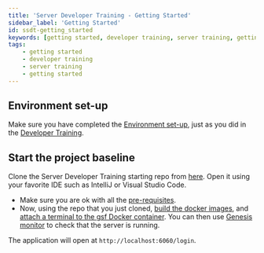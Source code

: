 ```yaml
---
title: 'Server Developer Training - Getting Started'
sidebar_label: 'Getting Started'
id: ssdt-getting_started
keywords: [getting started, developer training, server training, getting started]
tags:
    - getting started
    - developer training
    - server training
    - getting started
---
```


## Environment set-up

Make sure you have completed the [Environment set-up](../../../getting-started/developer-training/environment-setup/), just as you did in the [Developer Training](../../../getting-started/developer-training/training-intro/).

## Start the project baseline

Clone the Server Developer Training starting repo from [here](https://github.com/genesiscommunitysuccess/servertraining-seed). Open it using your favorite IDE such as IntelliJ or Visual Studio Code.

- Make sure you are ok with all the [pre-requisites](../../../getting-started/prerequisites/introduction/).
- Now, using the repo that you just cloned, [build the docker images](../../../getting-started/developer-training/environment-setup/#building-the-docker-images), and [attach a terminal to the gsf Docker container](../../../getting-started/developer-training/environment-setup/#attaching-a-terminal-to-a-docker-container). You can then use [Genesis monitor](../../../operations/commands/server-commands/#mon-script) to check that the server is running.

The application will open at `http://localhost:6060/login`.

